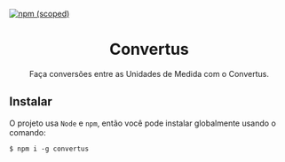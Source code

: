 [![npm (scoped)](https://img.shields.io/npm/v/convertus.svg)](https://www.npmjs.com/package/convertus)

<h1 align="center">Convertus</h1>

<p align="center">
  Faça conversões entre as Unidades de Medida com o Convertus.
</p>

## Instalar

O projeto usa `Node` e `npm`, então você pode instalar globalmente usando o comando:
```shell
$ npm i -g convertus
```